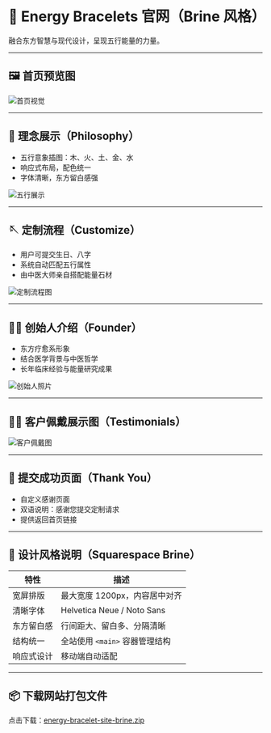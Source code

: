 
# 🌿 Energy Bracelets 官网（Brine 风格）

融合东方智慧与现代设计，呈现五行能量的力量。

---

## 🖼 首页预览图

![首页视觉](assets/homepage-hero.png)

---

## 🧬 理念展示（Philosophy）

- 五行意象插图：木、火、土、金、水
- 响应式布局，配色统一
- 字体清晰，东方留白感强

![五行展示](assets/philosophy-visual.png)

---

## 🪡 定制流程（Customize）

- 用户可提交生日、八字
- 系统自动匹配五行属性
- 由中医大师亲自搭配能量石材

![定制流程图](assets/customize-step.png)

---

## 👩‍⚕️ 创始人介绍（Founder）

- 东方疗愈系形象
- 结合医学背景与中医哲学
- 长年临床经验与能量研究成果

![创始人照片](assets/founder.png)

---

## 🙋‍♀️ 客户佩戴展示图（Testimonials）

![客户佩戴图](assets/testimonial-photo1.png)

---

## 🙏 提交成功页面（Thank You）

- 自定义感谢页面
- 双语说明：感谢您提交定制请求
- 提供返回首页链接

---

## 🎨 设计风格说明（Squarespace Brine）

| 特性                 | 描述                                           |
|----------------------|------------------------------------------------|
| 宽屏排版             | 最大宽度 1200px，内容居中对齐                 |
| 清晰字体             | Helvetica Neue / Noto Sans                     |
| 东方留白感           | 行间距大、留白多、分隔清晰                     |
| 结构统一             | 全站使用 `<main>` 容器管理结构                 |
| 响应式设计           | 移动端自动适配                                 |

---

## 📦 下载网站打包文件

点击下载：[energy-bracelet-site-brine.zip](sandbox:/mnt/data/energy-bracelet-site-brine.zip)

